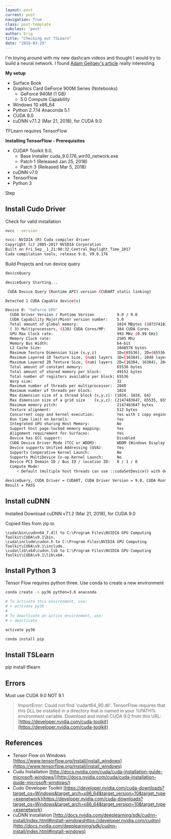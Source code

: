 ```yaml
---
layout: post
current: post
navigation: True
class: post-template
subclass: 'post'
author: brig
title: "Checking out TSLearn"
date: "2018-03-29"
---
```


I'm toying around with my new dashcam videos and thought I would try to build a neural network. I found [Adam Geitgey's article](https://medium.com/@ageitgey/machine-learning-is-fun-part-3-deep-learning-and-convolutional-neural-networks-f40359318721) really interesting.

**My setup**

- Surface Book
- Graphics Card GeForce 900M Series (Notebooks)
    - GeForce 940M (1 GB)
    - 5.0 Compute Capability
- Windows 10 x86_64
- Python 2.7.14 Anaconda 5.1
- CUDA 9.0
- cuDNN v7.1.2 (Mar 21, 2018), for CUDA 9.0

TFLearn requires TensorFlow

**Installing TensorFlow - Prerequisites**

- CUDA® Toolkit 9.0.
    - Base Installer cuda_9.0.176_win10_network.exe
    - Patch 1 (Released Jan 25, 2018)
    - Patch 3 (Released Mar 5, 2018)
- cuDNN v7.0
- TensorFlow
- Python 3

Step

## Install Cudo Driver

Check for valid installation

```bash
nvcc --version

nvcc: NVIDIA (R) Cuda compiler driver
Copyright (c) 2005-2017 NVIDIA Corporation
Built on Fri_Sep__1_21:08:32_Central_Daylight_Time_2017
Cuda compilation tools, release 9.0, V9.0.176
```

Build Projects and run device query

```bash
deviceQuery

deviceQuery Starting...

 CUDA Device Query (Runtime API) version (CUDART static linking)

Detected 1 CUDA Capable device(s)

Device 0: "GeForce GPU"
  CUDA Driver Version / Runtime Version          9.0 / 9.0
  CUDA Capability Major/Minor version number:    5.0
  Total amount of global memory:                 1024 MBytes (1073741824 bytes)
  ( 3) Multiprocessors, (128) CUDA Cores/MP:     384 CUDA Cores
  GPU Max Clock rate:                            993 MHz (0.99 GHz)
  Memory Clock rate:                             2505 Mhz
  Memory Bus Width:                              64-bit
  L2 Cache Size:                                 1048576 bytes
  Maximum Texture Dimension Size (x,y,z)         1D=(65536), 2D=(65536, 65536), 3D=(4096, 4096, 4096)
  Maximum Layered 1D Texture Size, (num) layers  1D=(16384), 2048 layers
  Maximum Layered 2D Texture Size, (num) layers  2D=(16384, 16384), 2048 layers
  Total amount of constant memory:               65536 bytes
  Total amount of shared memory per block:       49152 bytes
  Total number of registers available per block: 65536
  Warp size:                                     32
  Maximum number of threads per multiprocessor:  2048
  Maximum number of threads per block:           1024
  Max dimension size of a thread block (x,y,z): (1024, 1024, 64)
  Max dimension size of a grid size    (x,y,z): (2147483647, 65535, 65535)
  Maximum memory pitch:                          2147483647 bytes
  Texture alignment:                             512 bytes
  Concurrent copy and kernel execution:          Yes with 1 copy engine(s)
  Run time limit on kernels:                     Yes
  Integrated GPU sharing Host Memory:            No
  Support host page-locked memory mapping:       Yes
  Alignment requirement for Surfaces:            Yes
  Device has ECC support:                        Disabled
  CUDA Device Driver Mode (TCC or WDDM):         WDDM (Windows Display Driver Model)
  Device supports Unified Addressing (UVA):      Yes
  Supports Cooperative Kernel Launch:            No
  Supports MultiDevice Co-op Kernel Launch:      No
  Device PCI Domain ID / Bus ID / location ID:   0 / 1 / 0
  Compute Mode:
     < Default (multiple host threads can use ::cudaSetDevice() with device simultaneously) >

deviceQuery, CUDA Driver = CUDART, CUDA Driver Version = 9.0, CUDA Runtime Version = 9.0, NumDevs = 1
Result = PASS

```

## Install cuDNN

Installed Download cuDNN v7.1.2 (Mar 21, 2018), for CUDA 9.0

Copied files from zip to

```dos
\cuda\bin\cudnn64_7.dll to C:\Program Files\NVIDIA GPU Computing Toolkit\CUDA\v9.1\bin.
\cuda\include\cudnn.h to C:\Program Files\NVIDIA GPU Computing Toolkit\CUDA\v9.1\include.
\cuda\lib\x64\cudnn.lib to C:\Program Files\NVIDIA GPU Computing Toolkit\CUDA\v9.1\lib\x64.
```

## Install Python 3

Tensor Flow requires python three. Use conda to create a new environment

```bash
conda create -n py36 python=3.6 anaconda

# To activate this environment, use:
# > activate py36
#
# To deactivate an active environment, use:
# > deactivate

activate py36

conda install pip
```

## Install TSLearn

pip install tflearn

## Errors

Must use CUDA 9.0 NOT 9.1

> ImportError: Could not find 'cudart64_90.dll'. TensorFlow requires that this DLL be installed in a directory that is named in your %PATH% environment variable. Download and install CUDA 9.0 from this URL: [https://developer.nvidia.com/cuda-toolkit](https://developer.nvidia.com/cuda-toolkit)

## **References**

- Tensor Flow on Windows [https://www.tensorflow.org/install/install_windows](https://www.tensorflow.org/install/install_windows)
- Cudu Installation [http://docs.nvidia.com/cuda/cuda-installation-guide-microsoft-windows/](http://docs.nvidia.com/cuda/cuda-installation-guide-microsoft-windows/)
- Cudo Developer Toolkit [https://developer.nvidia.com/cuda-downloads?target_os=Windows&target_arch=x86_64&target_version=10&target_type=exenetwork](https://developer.nvidia.com/cuda-downloads?target_os=Windows&target_arch=x86_64&target_version=10&target_type=exenetwork)
- cuDNN installation [http://docs.nvidia.com/deeplearning/sdk/cudnn-install/index.html#install-windowshttps://developer.nvidia.com/cudnn](http://docs.nvidia.com/deeplearning/sdk/cudnn-install/index.html#install-windows)
